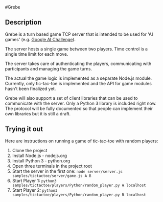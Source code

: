 #Grebe

## Description

Grebe is a turn based game TCP server that is intended to be used for 
'AI games' (e.g. [Google AI Challenge](http://aichallenge.org/)).

The server hosts a single game between two players. Time control is a single
time limit for each move. 

The server takes care of authenticating the players, communicating with 
participants and managing the game turns. 

The actual the game logic is implemented as a separate Node.js module. 
Currently, only tic-tac-toe is implemented and the API for game modules 
hasn't been finalized yet.

Grebe will also support a set of client libraries that can be used to 
communicate with the server. Only a Python 3 library is included right now.
The protocol will be fully documented so that people can implement their own 
libraries but it is still a draft.

## Trying it out

Here are instructions on running a game of tic-tac-toe with random players:

1. Clone the project
2. Install Node.js - nodejs.org
3. Install Python 3 - python.org
4. Open three terminals in the project root
5. Start the server in the first one: 
   `node server/server.js samples/tictactoe/server/game.js A B`
6. Start Player 1: 
   `python3 samples/tictactoe/players/Python/random_player.py A localhost`
7. Start Player 2: 
   `python3 samples/tictactoe/players/Python/random_player.py B localhost`
